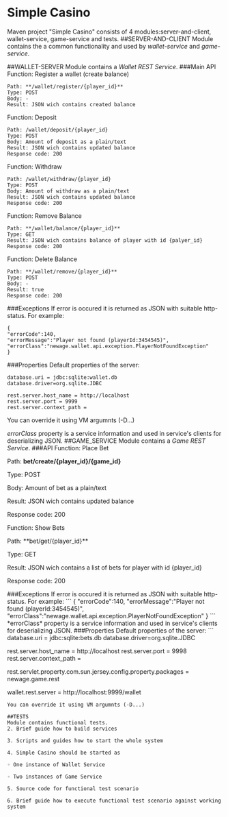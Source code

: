# Simple Casino
Maven project "Simple Casino" consists of 4 modules:server-and-client, wallet-service, game-service and tests.
##SERVER-AND-CLIENT
Module contains the a common functionality and used by *wallet-service* and *game-service*.

##WALLET-SERVER
Module contains a *Wallet REST Service*. 
###Main API
Function: Register a wallet (create balance)
```
Path: **/wallet/register/{player_id}**
Type: POST
Body: -
Result: JSON wich contains created balance
```
Function: Deposit
```
Path: /wallet/deposit/{player_id}
Type: POST
Body: Amount of deposit as a plain/text
Result: JSON wich contains updated balance
Response code: 200
```
Function: Withdraw
```
Path: /wallet/withdraw/{player_id}
Type: POST
Body: Amount of withdraw as a plain/text
Result: JSON wich contains updated balance
Response code: 200
```
Function: Remove Balance 
```
Path: **/wallet/balance/{player_id}**
Type: GET
Result: JSON wich contains balance of player with id {palyer_id}
Response code: 200
```
Function: Delete Balance
```
Path: **/wallet/remove/{player_id}**
Type: POST
Body: -
Result: true
Response code: 200
```
###Exceptions
If error is occured it is returned as JSON with suitable http-status.
For example:
```
{
"errorCode":140,
"errorMessage":"Player not found (playerId:3454545)",
"errorClass":"newage.wallet.api.exception.PlayerNotFoundException"
}
```
###Properties
Default properties of the server:
```
database.uri = jdbc:sqlite:wallet.db
database.driver=org.sqlite.JDBC

rest.server.host_name = http://localhost
rest.server.port = 9999
rest.server.context_path = 
```
You can override it using VM argumnts (-D...)

*errorClass* property is a service information and used in service's clients for deserializing JSON.
##GAME_SERVICE
Module contains a *Game REST Service*. 
###API
Function: Place Bet <p>
Path: **bet/create/{player_id}/{game_id}**<p>
Type: POST<p>
Body: Amount of bet as a plain/text<p>
Result: JSON wich contains updated balance<p>
Response code: 200<p>
<p>
Function: Show Bets<p>
Path: **bet/get/{player_id}**<p>
Type: GET<p>
Result: JSON wich contains a list of bets for player with id {player_id}<p>
Response code: 200<p>
###Exceptions
If error is occured it is returned as JSON with suitable http-status.
For example:
```
{
"errorCode":140,
"errorMessage":"Player not found (playerId:3454545)",
"errorClass":"newage.wallet.api.exception.PlayerNotFoundException"
}
```
*errorClass* property is a service information and used in service's clients for deserializing JSON.
###Properties
Default properties of the server:
```
database.uri = jdbc:sqlite:bets.db
database.driver=org.sqlite.JDBC

rest.server.host_name = http://localhost
rest.server.port = 9998
rest.server.context_path = 

rest.servlet.property.com.sun.jersey.config.property.packages = newage.game.rest

wallet.rest.server = http://localhost:9999/wallet
```
You can override it using VM argumnts (-D...)

##TESTS
Module contains functional tests.
2. Brief guide how to build services

3. Scripts and guides how to start the whole system

4. Simple Casino should be started as

◦ One instance of Wallet Service

◦ Two instances of Game Service

5. Source code for functional test scenario

6. Brief guide how to execute functional test scenario against working system

